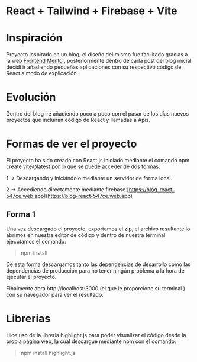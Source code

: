 
# React +  Tailwind + Firebase + Vite

  # Inspiración
Proyecto inspirado en un blog, el diseño del mismo fue facilitado gracias a la web [Frontend Mentor](https://www.frontendmentor.io/), posteriormente dentro de cada post del blog inicial decidí ir añadiendo pequeñas aplicaciones con su respectivo código de React a modo de explicación. 

# Evolución

Dentro del blog iré añadiendo poco a poco con el pasar de los días nuevos proyectos que incluirán código de React y llamadas a Apis. 


  # Formas de ver el proyecto


El proyecto ha sido creado con React.js iniciado mediante el comando npm create vite@latest por lo que se puede acceder de dos formas: 

1 -> Descargando y iniciándolo mediante un servidor de forma local.

2 -> Accediendo directamente mediante firebase [https://blog-react-547ce.web.app](https://blog-react-547ce.web.app)

  
  ## Forma 1

  Una vez descargado el proyecto, exportamos el zip, el archivo resultante lo abrimos en nuestra editor de código y dentro de nuestra terminal ejecutamos el comando:
  
> npm install

De esta forma descargamos tanto las dependencias de desarrollo como las dependencias de producción para no tener ningún problema a la hora de ejecutar el proyecto.

Finalmente abra http://localhost:3000 (el que le proporcione su terminal ) con su navegador para ver el resultado.

  # Librerias

Hice uso de la libreria highlight.js para poder visualizar el código desde la propia página web, la cual descargue mediante npm con el comando:
> npm install highlight.js
